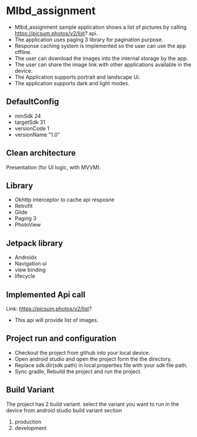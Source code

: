 # Mlbd_assignment
- Mlbd_assignment sample application shows a list of pictures by calling https://picsum.photos/v2/list? api. 
- The application uses paging 3 library for pagination purpose.
- Response caching system is implemented so the user can use the app offline. 
- The user can download the images into the internal storage by the app. 
- The user can share the image link with other applications available in the device. 
- The Application supports portrait and landscape Ui. 
- The application supports dark and light modes. 
 
## DefaultConfig
- minSdk 24
- targetSdk 31
- versionCode 1
- versionName "1.0"

## Clean architecture
Presentation (for UI logic, with MVVM).

## Library 
- Okhttp interceptor to cache api resposne 
- Retrofit 
- Glide
- Paging 3
- PhotoView

## Jetpack library
- Androidx 
- Navigation ui
- view binding 
- lifecycle

## Implemented Api call
Link: https://picsum.photos/v2/list?
- This api will provide list of images. 


## Project run and configuration
- Checkout the project from github into your local device. 
- Open android studio and open the project form the the directory.
- Replace sdk.dir(sdk path) in local.properties file with your sdk file path. 
- Sync gradle, Rebuild the project and run the project. 

## Build Variant
The project has 2 build variant. select the variant you want to run in the device from android studio build variant section
1. production
2. development
